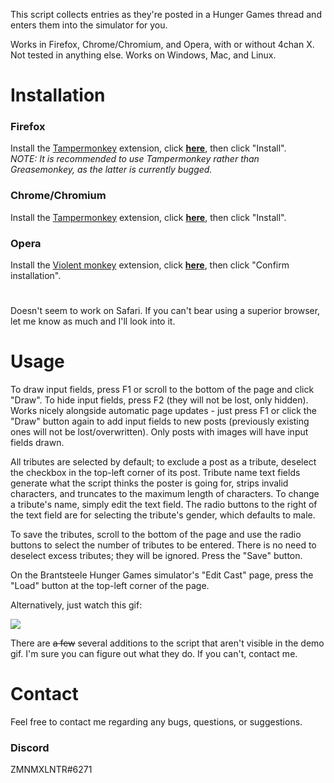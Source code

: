 This script collects entries as they're posted in a Hunger Games thread and enters them into the simulator for you.

Works in Firefox, Chrome/Chromium, and Opera, with or without 4chan X. Not tested in anything else. Works on Windows, Mac, and Linux.
#

# Installation
### Firefox
Install the [Tampermonkey](https://addons.mozilla.org/en-US/firefox/addon/tampermonkey/) extension, click **[here](https://github.com/zmnmxlntr/hg/raw/master/hg.user.js)**, then click "Install".
<br/>*NOTE: It is recommended to use Tampermonkey rather than Greasemonkey, as the latter is currently bugged.*

### Chrome/Chromium
Install the [Tampermonkey](https://chrome.google.com/webstore/detail/tampermonkey/dhdgffkkebhmkfjojejmpbldmpobfkfo?hl=en) extension, click **[here](https://github.com/zmnmxlntr/hg/raw/master/hg.user.js)**, then click "Install".

### Opera
Install the [Violent monkey](https://addons.opera.com/en/extensions/details/violent-monkey/) extension, click **[here](https://github.com/zmnmxlntr/hg/raw/master/hg.user.js)**, then click "Confirm installation".

#
Doesn't seem to work on Safari. If you can't bear using a superior browser, let me know as much and I'll look into it.
#

# Usage
To draw input fields, press F1 or scroll to the bottom of the page and click "Draw". To hide input fields, press F2 (they will not be lost, only hidden). Works nicely alongside automatic page updates - just press F1 or click the "Draw" button again to add input fields to new posts (previously existing ones will not be lost/overwritten). Only posts with images will have input fields drawn.

All tributes are selected by default; to exclude a post as a tribute, deselect the checkbox in the top-left corner of its post. Tribute name text fields generate what the script thinks the poster is going for, strips invalid characters, and truncates to the maximum length of characters. To change a tribute's name, simply edit the text field. The radio buttons to the right of the text field are for selecting the tribute's gender, which defaults to male.

To save the tributes, scroll to the bottom of the page and use the radio buttons to select the number of tributes to be entered. There is no need to deselect excess tributes; they will be ignored. Press the "Save" button.

On the Brantsteele Hunger Games simulator's "Edit Cast" page, press the "Load" button at the top-left corner of the page.

Alternatively, just watch this gif:

![](http://i.imgur.com/Q50rvOo.gif)

There are ~~a few~~ several additions to the script that aren't visible in the demo gif. I'm sure you can figure out what they do. If you can't, contact me.
#

# Contact
Feel free to contact me regarding any bugs, questions, or suggestions.

### Discord
ZMNMXLNTR#6271
